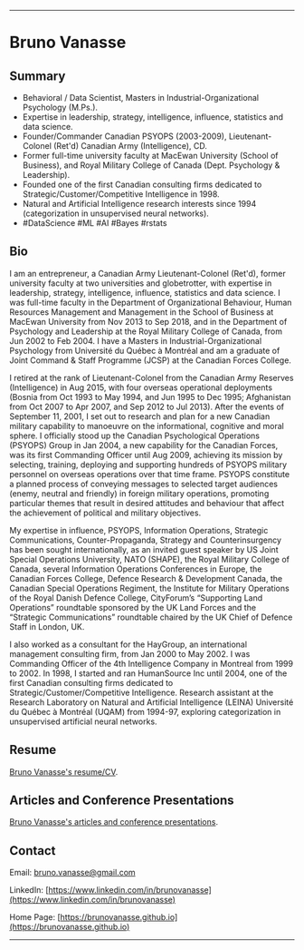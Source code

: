 * * *
# Bruno Vanasse

## Summary

* Behavioral / Data Scientist, Masters in Industrial-Organizational Psychology (M.Ps.). 
* Expertise in leadership, strategy, intelligence, influence, statistics and data science. 
* Founder/Commander Canadian PSYOPS (2003-2009), Lieutenant-Colonel (Ret'd) Canadian Army (Intelligence), CD.
* Former full-time university faculty at MacEwan University (School of Business), and Royal Military College of Canada (Dept. Psychology & Leadership). 
* Founded one of the first Canadian consulting firms dedicated to Strategic/Customer/Competitive Intelligence in 1998.
* Natural and Artificial Intelligence research interests since 1994 (categorization in unsupervised neural networks). 
* #DataScience #ML #AI #Bayes #rstats

## Bio

I am an entrepreneur, a Canadian Army Lieutenant-Colonel (Ret'd), former university faculty at two universities and globetrotter, with expertise in leadership, strategy, intelligence, influence, statistics and data science. I was full-time faculty in the Department of Organizational Behaviour, Human Resources Management and Management in the School of Business at MacEwan University from Nov 2013 to Sep 2018, and in the Department of Psychology and Leadership at the Royal Military College of Canada, from Jun 2002 to Feb 2004. I have a Masters in Industrial-Organizational Psychology from Université du Québec à Montréal and am a graduate of Joint Command & Staff Programme (JCSP) at the Canadian Forces College.

I retired at the rank of Lieutenant-Colonel from the Canadian Army Reserves (Intelligence) in Aug 2015, with four overseas operational deployments (Bosnia from Oct 1993 to May 1994, and Jun 1995 to Dec 1995; Afghanistan from Oct 2007 to Apr 2007, and Sep 2012 to Jul 2013). After the events of September 11, 2001, I set out to research and plan for a new Canadian military capability to manoeuvre on the informational, cognitive and moral sphere. I officially stood up the Canadian Psychological Operations (PSYOPS) Group in Jan 2004, a new capability for the Canadian Forces, was its first Commanding Officer until Aug 2009, achieving its mission by selecting, training, deploying and supporting hundreds of PSYOPS military personnel on overseas operations over that time frame. PSYOPS constitute a planned process of conveying messages to selected target audiences (enemy, neutral and friendly) in foreign military operations, promoting particular themes that result in desired attitudes and behaviour that affect the achievement of political and military objectives.   

My expertise in influence, PSYOPS, Information Operations, Strategic Communications, Counter-Propaganda, Strategy and Counterinsurgency has been sought internationally, as an invited guest speaker by US Joint Special Operations University, NATO (SHAPE), the Royal Military College of Canada, several Information Operations Conferences in Europe, the Canadian Forces College, Defence Research & Development Canada, the Canadian Special Operations Regiment, the Institute for Military Operations of the Royal Danish Defence College, CityForum’s “Supporting Land Operations” roundtable sponsored by the UK Land Forces and the “Strategic Communications” roundtable chaired by the UK Chief of Defence Staff in London, UK.
 
I also worked as a consultant for the HayGroup, an international management consulting firm, from Jan 2000 to May 2002. I was Commanding Officer of the 4th Intelligence Company in Montreal from 1999 to 2002. In 1998, I started and ran HumanSource Inc until 2004, one of the first Canadian consulting firms dedicated to Strategic/Customer/Competitive Intelligence. Research assistant at the Research Laboratory on Natural and Artificial Intelligence (LEINA) Université du Québec à Montréal (UQAM) from 1994-97, exploring categorization in unsupervised artificial neural networks.

## Resume

[Bruno Vanasse's resume/CV](Bruno_Vanasse.pdf).

## Articles and Conference Presentations

[Bruno Vanasse's articles and conference presentations](articles/README.md).

## Contact 

Email: <bruno.vanasse@gmail.com>

LinkedIn: [https://www.linkedin.com/in/brunovanasse](https://www.linkedin.com/in/brunovanasse)

Home Page: [https://brunovanasse.github.io](https://brunovanasse.github.io)

* * *
